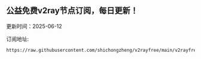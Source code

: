 ## 公益免费v2ray节点订阅，每日更新！
更新时间：2025-06-12

订阅地址:
```
https://raw.githubusercontent.com/shichongzheng/v2rayfree/main/v2rayfree
```
